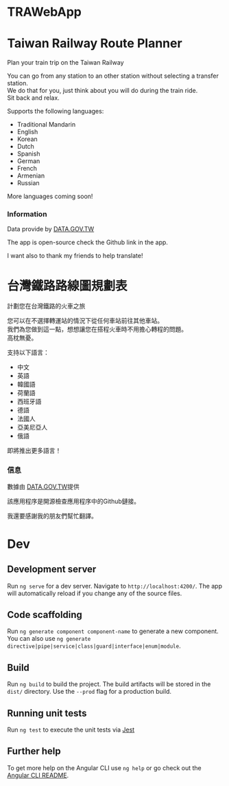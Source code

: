 # TRAWebApp

# Taiwan Railway Route Planner

Plan your train trip on the Taiwan Railway


You can go from any station to an other station without selecting a transfer station. \
We do that for you, just think about you will do during the train ride. \
Sit back and relax.

Supports the following languages:
- Traditional Mandarin
- English
- Korean
- Dutch
- Spanish
- German
- French
- Armenian
- Russian

More languages coming soon!

### Information

Data provide by [DATA.GOV.TW](https://data.gov.tw/dataset/6138#r1)

The app is open-source check the Github link in the app.

I want also to thank my friends to help translate!


# 台灣鐵路路線圖規劃表

計劃您在台灣鐵路的火車之旅


您可以在不選擇轉運站的情況下從任何車站前往其他車站。\
我們為您做到這一點，想想讓您在搭程火車時不用擔心轉程的問題。\
高枕無憂。

支持以下語言：
- 中文
- 英語
- 韓國語
- 荷蘭語
- 西班牙語
- 德語
- 法國人
- 亞美尼亞人
- 俄語

即將推出更多語言！


### 信息

數據由 [DATA.GOV.TW](https://data.gov.tw/dataset/6138#r1)提供

該應用程序是開源檢查應用程序中的Github鏈接。

我還要感謝我的朋友們幫忙翻譯。


# Dev


## Development server

Run `ng serve` for a dev server. Navigate to `http://localhost:4200/`. The app will automatically reload if you change any of the source files.

## Code scaffolding

Run `ng generate component component-name` to generate a new component. You can also use `ng generate directive|pipe|service|class|guard|interface|enum|module`.

## Build

Run `ng build` to build the project. The build artifacts will be stored in the `dist/` directory. Use the `--prod` flag for a production build.

## Running unit tests

Run `ng test` to execute the unit tests via [Jest](https://jestjs.io/)

## Further help

To get more help on the Angular CLI use `ng help` or go check out the [Angular CLI README](https://github.com/angular/angular-cli/blob/master/README.md).
